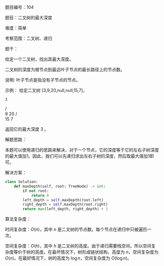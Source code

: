 题目编号：104

题目：二叉树的最大深度

难度：简单

考察范围：二叉树、递归

题干：

给定一个二叉树，找出其最大深度。

二叉树的深度为根节点到最远叶子节点的最长路径上的节点数。

说明: 叶子节点是指没有子节点的节点。

示例：
给定二叉树 [3,9,20,null,null,15,7]，

    3
   / \
  9  20
    /  \
   15   7

返回它的最大深度 3 。

解题思路：

本题可以使用递归的思路来解决，对于一个节点，它的深度等于它的左右子树深度的最大值加1。因此，我们可以先递归求出左右子树的深度，然后取最大值加1即可。

解决方案：

```python
class Solution:
    def maxDepth(self, root: TreeNode) -> int:
        if not root:
            return 0
        left_depth = self.maxDepth(root.left)
        right_depth = self.maxDepth(root.right)
        return max(left_depth, right_depth) + 1
```

算法复杂度：

时间复杂度：$O(n)$，其中 $n$ 是二叉树的节点数。每个节点在递归中只被遍历一次。

空间复杂度：$O(h)$，其中 $h$ 是二叉树的高度。由于递归需要栈空间，所以空间复杂度等价于树的高度。在最坏情况下，树形成链状结构，高度为 $n$，空间复杂度为 $O(n)$。在最好情况下，树的高度为 $\log n$，空间复杂度为 $O(\log n)$。